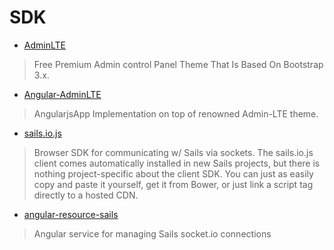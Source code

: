 # SDK

- [AdminLTE](https://github.com/almasaeed2010/AdminLTE)
> Free Premium Admin control Panel Theme That Is Based On Bootstrap 3.x.

- [Angular-AdminLTE](https://github.com/ahmadalibaloch/Angular-AdminLTE)
> AngularjsApp Implementation on top of renowned Admin-LTE theme.

- [sails.io.js](https://github.com/balderdashy/sails.io.js)
> Browser SDK for communicating w/ Sails via sockets.
> The sails.io.js client comes automatically installed in new Sails projects, but there is nothing project-specific about the client SDK. You can just as easily copy and paste it yourself, get it from Bower, or just link a script tag directly to a hosted CDN.

- [angular-resource-sails](https://github.com/angular-resource-sails/angular-resource-sails)
> Angular service for managing Sails socket.io connections